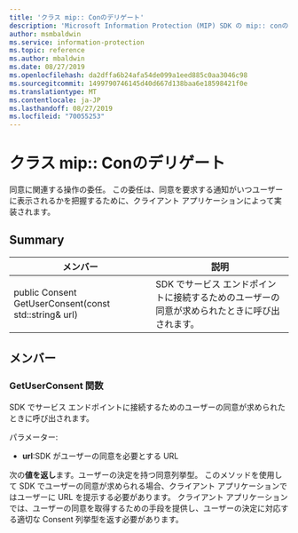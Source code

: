 ```yaml
---
title: 'クラス mip:: Conのデリゲート'
description: 'Microsoft Information Protection (MIP) SDK の mip:: conのデリゲートクラスを文書にします。'
author: msmbaldwin
ms.service: information-protection
ms.topic: reference
ms.author: mbaldwin
ms.date: 08/27/2019
ms.openlocfilehash: da2dffa6b24afa54de099a1eed885c0aa3046c98
ms.sourcegitcommit: 1499790746145d40d667d138baa6e18598421f0e
ms.translationtype: MT
ms.contentlocale: ja-JP
ms.lasthandoff: 08/27/2019
ms.locfileid: "70055253"
---
```

# <a name="class-mipconsentdelegate"></a>クラス mip:: Conのデリゲート 
同意に関連する操作の委任。
この委任は、同意を要求する通知がいつユーザーに表示されるかを把握するために、クライアント アプリケーションによって実装されます。
  
## <a name="summary"></a>Summary
 メンバー                        | 説明                                
--------------------------------|---------------------------------------------
public Consent GetUserConsent(const std::string& url)  |  SDK でサービス エンドポイントに接続するためのユーザーの同意が求められたときに呼び出されます。
  
## <a name="members"></a>メンバー
  
### <a name="getuserconsent-function"></a>GetUserConsent 関数
SDK でサービス エンドポイントに接続するためのユーザーの同意が求められたときに呼び出されます。

パラメーター:  
* **url**:SDK がユーザーの同意を必要とする URL



  
次の**値を返し**ます。ユーザーの決定を持つ同意列挙型。
このメソッドを使用して SDK でユーザーの同意が求められる場合、クライアント アプリケーションではユーザーに URL を提示する必要があります。 クライアント アプリケーションでは、ユーザーの同意を取得するための手段を提供し、ユーザーの決定に対応する適切な Consent 列挙型を返す必要があります。